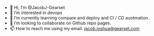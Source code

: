 - 👋 Hi, I’m @JacobJ-Gearset
- 👀 I’m interested in devops
- 🌱 I’m currently learning compare and deploy and CI / CD auotmation.
- 💞️ I’m looking to collaborate on Github repo pages.
- 📫 How to reach me using my email. jacob.joshua@gearset.com

<!---
JacobJ-Gearset/JacobJ-Gearset is a ✨ special ✨ repository because its `README.md` (this file) appears on your GitHub profile.
You can click the Preview link to take a look at your changes.
--->
